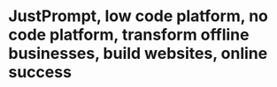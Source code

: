 # JustPrompt, low code platform, no code platform, transform offline businesses, build websites, online success
